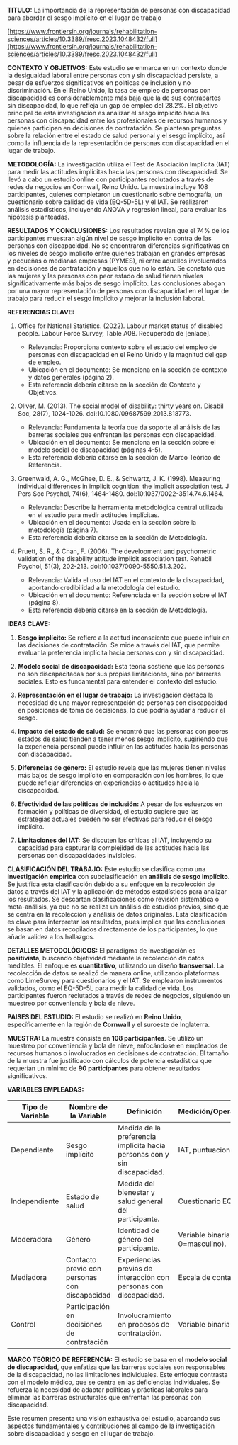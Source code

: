 **TITULO:** La importancia de la representación de personas con discapacidad para abordar el sesgo implícito en el lugar de trabajo

[https://www.frontiersin.org/journals/rehabilitation-sciences/articles/10.3389/fresc.2023.1048432/full](https://www.frontiersin.org/journals/rehabilitation-sciences/articles/10.3389/fresc.2023.1048432/full)


**CONTEXTO Y OBJETIVOS:** Este estudio se enmarca en un contexto donde la desigualdad laboral entre personas con y sin discapacidad persiste, a pesar de esfuerzos significativos en políticas de inclusión y no discriminación. En el Reino Unido, la tasa de empleo de personas con discapacidad es considerablemente más baja que la de sus contrapartes sin discapacidad, lo que refleja un gap de empleo del 28.2%. El objetivo principal de esta investigación es analizar el sesgo implícito hacia las personas con discapacidad entre los profesionales de recursos humanos y quienes participan en decisiones de contratación. Se plantean preguntas sobre la relación entre el estado de salud personal y el sesgo implícito, así como la influencia de la representación de personas con discapacidad en el lugar de trabajo.

**METODOLOGÍA:** La investigación utiliza el Test de Asociación Implícita (IAT) para medir las actitudes implícitas hacia las personas con discapacidad. Se llevó a cabo un estudio online con participantes reclutados a través de redes de negocios en Cornwall, Reino Unido. La muestra incluye 108 participantes, quienes completaron un cuestionario sobre demografía, un cuestionario sobre calidad de vida (EQ-5D-5L) y el IAT. Se realizaron análisis estadísticos, incluyendo ANOVA y regresión lineal, para evaluar las hipótesis planteadas.

**RESULTADOS Y CONCLUSIONES:** Los resultados revelan que el 74% de los participantes muestran algún nivel de sesgo implícito en contra de las personas con discapacidad. No se encontraron diferencias significativas en los niveles de sesgo implícito entre quienes trabajan en grandes empresas y pequeñas o medianas empresas (PYMES), ni entre aquellos involucrados en decisiones de contratación y aquellos que no lo están. Se constató que las mujeres y las personas con peor estado de salud tienen niveles significativamente más bajos de sesgo implícito. Las conclusiones abogan por una mayor representación de personas con discapacidad en el lugar de trabajo para reducir el sesgo implícito y mejorar la inclusión laboral.

**REFERENCIAS CLAVE:**

1. Office for National Statistics. (2022). Labour market status of disabled people. Labour Force Survey, Table A08. Recuperado de [enlace].
   - Relevancia: Proporciona contexto sobre el estado del empleo de personas con discapacidad en el Reino Unido y la magnitud del gap de empleo.
   - Ubicación en el documento: Se menciona en la sección de contexto y datos generales (página 2).
   - Esta referencia debería citarse en la sección de Contexto y Objetivos.

2. Oliver, M. (2013). The social model of disability: thirty years on. Disabil Soc, 28(7), 1024-1026. doi:10.1080/09687599.2013.818773.
   - Relevancia: Fundamenta la teoría que da soporte al análisis de las barreras sociales que enfrentan las personas con discapacidad.
   - Ubicación en el documento: Se menciona en la sección sobre el modelo social de discapacidad (páginas 4-5).
   - Esta referencia debería citarse en la sección de Marco Teórico de Referencia.

3. Greenwald, A. G., McGhee, D. E., & Schwartz, J. K. (1998). Measuring individual differences in implicit cognition: the implicit association test. J Pers Soc Psychol, 74(6), 1464-1480. doi:10.1037/0022-3514.74.6.1464.
   - Relevancia: Describe la herramienta metodológica central utilizada en el estudio para medir actitudes implícitas.
   - Ubicación en el documento: Usada en la sección sobre la metodología (página 7).
   - Esta referencia debería citarse en la sección de Metodología.

4. Pruett, S. R., & Chan, F. (2006). The development and psychometric validation of the disability attitude implicit association test. Rehabil Psychol, 51(3), 202-213. doi:10.1037/0090-5550.51.3.202.
   - Relevancia: Valida el uso del IAT en el contexto de la discapacidad, aportando credibilidad a la metodología del estudio.
   - Ubicación en el documento: Referenciada en la sección sobre el IAT (página 8).
   - Esta referencia debería citarse en la sección de Metodología.

**IDEAS CLAVE:**

1. **Sesgo implícito:** Se refiere a la actitud inconsciente que puede influir en las decisiones de contratación. Se mide a través del IAT, que permite evaluar la preferencia implícita hacia personas con y sin discapacidad.

2. **Modelo social de discapacidad:** Esta teoría sostiene que las personas no son discapacitadas por sus propias limitaciones, sino por barreras sociales. Esto es fundamental para entender el contexto del estudio.

3. **Representación en el lugar de trabajo:** La investigación destaca la necesidad de una mayor representación de personas con discapacidad en posiciones de toma de decisiones, lo que podría ayudar a reducir el sesgo.

4. **Impacto del estado de salud:** Se encontró que las personas con peores estados de salud tienden a tener menos sesgo implícito, sugiriendo que la experiencia personal puede influir en las actitudes hacia las personas con discapacidad.

5. **Diferencias de género:** El estudio revela que las mujeres tienen niveles más bajos de sesgo implícito en comparación con los hombres, lo que puede reflejar diferencias en experiencias o actitudes hacia la discapacidad.

6. **Efectividad de las políticas de inclusión:** A pesar de los esfuerzos en formación y políticas de diversidad, el estudio sugiere que las estrategias actuales pueden no ser efectivas para reducir el sesgo implícito.

7. **Limitaciones del IAT:** Se discuten las críticas al IAT, incluyendo su capacidad para capturar la complejidad de las actitudes hacia las personas con discapacidades invisibles.

**CLASIFICACIÓN DEL TRABAJO:** Este estudio se clasifica como una **investigación empírica** con subclasificación en **análisis de sesgo implícito**. Se justifica esta clasificación debido a su enfoque en la recolección de datos a través del IAT y la aplicación de métodos estadísticos para analizar los resultados. Se descartan clasificaciones como revisión sistemática o meta-análisis, ya que no se realiza un análisis de estudios previos, sino que se centra en la recolección y análisis de datos originales. Esta clasificación es clave para interpretar los resultados, pues implica que las conclusiones se basan en datos recopilados directamente de los participantes, lo que añade validez a los hallazgos.

**DETALLES METODOLÓGICOS:** El paradigma de investigación es **positivista**, buscando objetividad mediante la recolección de datos medibles. El enfoque es **cuantitativo**, utilizando un diseño **transversal**. La recolección de datos se realizó de manera online, utilizando plataformas como LimeSurvey para cuestionarios y el IAT. Se emplearon instrumentos validados, como el EQ-5D-5L para medir la calidad de vida. Los participantes fueron reclutados a través de redes de negocios, siguiendo un muestreo por conveniencia y bola de nieve. 

**PAISES DEL ESTUDIO:** El estudio se realizó en **Reino Unido**, específicamente en la región de **Cornwall** y el suroeste de Inglaterra.

**MUESTRA:** La muestra consiste en **108 participantes**. Se utilizó un muestreo por conveniencia y bola de nieve, enfocándose en empleados de recursos humanos o involucrados en decisiones de contratación. El tamaño de la muestra fue justificado con cálculos de potencia estadística que requerían un mínimo de **90 participantes** para obtener resultados significativos.

**VARIABLES EMPLEADAS:**

| Tipo de Variable | Nombre de la Variable | Definición | Medición/Operacionalización |
|-----------------|------------------------|------------|-----------------------------|
| Dependiente     | Sesgo implícito        | Medida de la preferencia implícita hacia personas con y sin discapacidad. | IAT, puntuaciones D. |
| Independiente   | Estado de salud        | Medida del bienestar y salud general del participante. | Cuestionario EQ-5D-5L. |
| Moderadora      | Género                 | Identidad de género del participante. | Variable binaria (1=femenino, 0=masculino). |
| Mediadora       | Contacto previo con personas con discapacidad | Experiencias previas de interacción con personas con discapacidad. | Escala de contacto. |
| Control         | Participación en decisiones de contratación | Involucramiento en procesos de contratación. | Variable binaria (1=sí, 0=no). |

**MARCO TEÓRICO DE REFERENCIA:** El estudio se basa en el **modelo social de discapacidad**, que enfatiza que las barreras sociales son responsables de la discapacidad, no las limitaciones individuales. Este enfoque contrasta con el modelo médico, que se centra en las deficiencias individuales. Se refuerza la necesidad de adaptar políticas y prácticas laborales para eliminar las barreras estructurales que enfrentan las personas con discapacidad.

Este resumen presenta una visión exhaustiva del estudio, abarcando sus aspectos fundamentales y contribuciones al campo de la investigación sobre discapacidad y sesgo en el lugar de trabajo.
